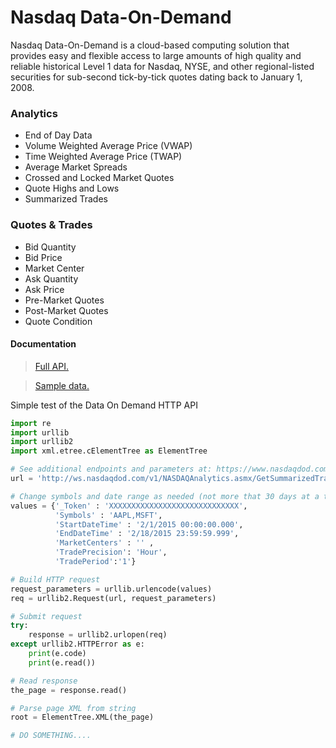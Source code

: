 # Nasdaq Data-On-Demand
Nasdaq Data-On-Demand is a cloud-based computing solution that provides easy and flexible access to large amounts of high quality and reliable historical Level 1 data for Nasdaq, NYSE, and other regional-listed securities for sub-second tick-by-tick quotes dating back to January 1, 2008.
### Analytics
* End of Day Data
* Volume Weighted Average Price (VWAP)
* Time Weighted Average Price (TWAP)
* Average Market Spreads
* Crossed and Locked Market Quotes
* Quote Highs and Lows
* Summarized Trades

### Quotes & Trades
* Bid Quantity
* Bid Price
* Market Center
* Ask Quantity
* Ask Price
* Pre-Market Quotes
* Post-Market Quotes
* Quote Condition

#### Documentation
> [Full API.](http://www.nasdaqdod.com/NASDAQAnalytics.asmx?v=xOperations) 

> [Sample data.](http://www.nasdaqdod.com/Samples.aspx)



Simple test of the Data On Demand HTTP API
```python
import re
import urllib
import urllib2
import xml.etree.cElementTree as ElementTree

# See additional endpoints and parameters at: https://www.nasdaqdod.com/ 
url = 'http://ws.nasdaqdod.com/v1/NASDAQAnalytics.asmx/GetSummarizedTrades'

# Change symbols and date range as needed (not more that 30 days at a time)
values = {'_Token' : 'XXXXXXXXXXXXXXXXXXXXXXXXXXXXX',
          'Symbols' : 'AAPL,MSFT',
          'StartDateTime' : '2/1/2015 00:00:00.000',
          'EndDateTime' : '2/18/2015 23:59:59.999',
          'MarketCenters' : '' ,
          'TradePrecision': 'Hour',
          'TradePeriod':'1'}

# Build HTTP request
request_parameters = urllib.urlencode(values)
req = urllib2.Request(url, request_parameters)

# Submit request
try:
    response = urllib2.urlopen(req)
except urllib2.HTTPError as e:
    print(e.code)
    print(e.read())

# Read response
the_page = response.read()

# Parse page XML from string
root = ElementTree.XML(the_page)

# DO SOMETHING....
```
